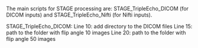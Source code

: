 The main scripts for STAGE processing are: STAGE_TripleEcho_DICOM (for DICOM inputs) and STAGE_TripleEcho_Nifti (for Nifti inputs).

STAGE_TripleEcho_DICOM:
Line 10: add directory to the DICOM files
Line 15: path to the folder with flip angle 10 images
Line 20: path to the folder with flip angle 50 images
